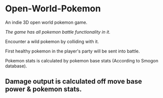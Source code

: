 # Open-World-Pokemon
An indie 3D open world pokemon game.

*The game has all pokemon battle functionality in it.*

Encounter a wild pokemon by colliding with it.

First healthy pokemon in the player's party will be sent into battle.

Pokemon stats is calculated by pokemon base stats (According to Smogon database).

Damage output is calculated off move base power & pokemon stats.
---
